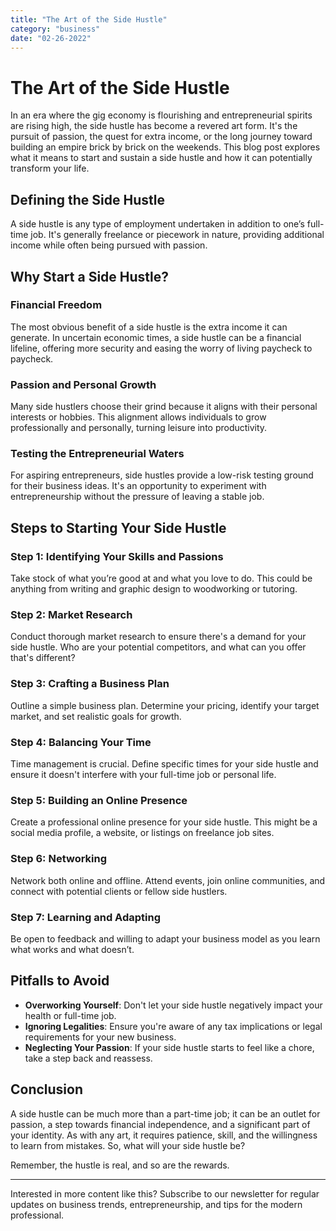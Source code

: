 ```yaml
---
title: "The Art of the Side Hustle"
category: "business"
date: "02-26-2022"
---
```


# The Art of the Side Hustle

In an era where the gig economy is flourishing and entrepreneurial spirits are rising high, the side hustle has become a revered art form. It's the pursuit of passion, the quest for extra income, or the long journey toward building an empire brick by brick on the weekends. This blog post explores what it means to start and sustain a side hustle and how it can potentially transform your life.

## Defining the Side Hustle

A side hustle is any type of employment undertaken in addition to one’s full-time job. It's generally freelance or piecework in nature, providing additional income while often being pursued with passion.

## Why Start a Side Hustle?

### Financial Freedom

The most obvious benefit of a side hustle is the extra income it can generate. In uncertain economic times, a side hustle can be a financial lifeline, offering more security and easing the worry of living paycheck to paycheck.

### Passion and Personal Growth

Many side hustlers choose their grind because it aligns with their personal interests or hobbies. This alignment allows individuals to grow professionally and personally, turning leisure into productivity.

### Testing the Entrepreneurial Waters

For aspiring entrepreneurs, side hustles provide a low-risk testing ground for their business ideas. It's an opportunity to experiment with entrepreneurship without the pressure of leaving a stable job.

## Steps to Starting Your Side Hustle

### Step 1: Identifying Your Skills and Passions

Take stock of what you’re good at and what you love to do. This could be anything from writing and graphic design to woodworking or tutoring.

### Step 2: Market Research

Conduct thorough market research to ensure there's a demand for your side hustle. Who are your potential competitors, and what can you offer that's different?

### Step 3: Crafting a Business Plan

Outline a simple business plan. Determine your pricing, identify your target market, and set realistic goals for growth.

### Step 4: Balancing Your Time

Time management is crucial. Define specific times for your side hustle and ensure it doesn't interfere with your full-time job or personal life.

### Step 5: Building an Online Presence

Create a professional online presence for your side hustle. This might be a social media profile, a website, or listings on freelance job sites.

### Step 6: Networking

Network both online and offline. Attend events, join online communities, and connect with potential clients or fellow side hustlers.

### Step 7: Learning and Adapting

Be open to feedback and willing to adapt your business model as you learn what works and what doesn’t.

## Pitfalls to Avoid

- **Overworking Yourself**: Don't let your side hustle negatively impact your health or full-time job.
- **Ignoring Legalities**: Ensure you're aware of any tax implications or legal requirements for your new business.
- **Neglecting Your Passion**: If your side hustle starts to feel like a chore, take a step back and reassess.

## Conclusion

A side hustle can be much more than a part-time job; it can be an outlet for passion, a step towards financial independence, and a significant part of your identity. As with any art, it requires patience, skill, and the willingness to learn from mistakes. So, what will your side hustle be?

Remember, the hustle is real, and so are the rewards.

---

Interested in more content like this? Subscribe to our newsletter for regular updates on business trends, entrepreneurship, and tips for the modern professional.
